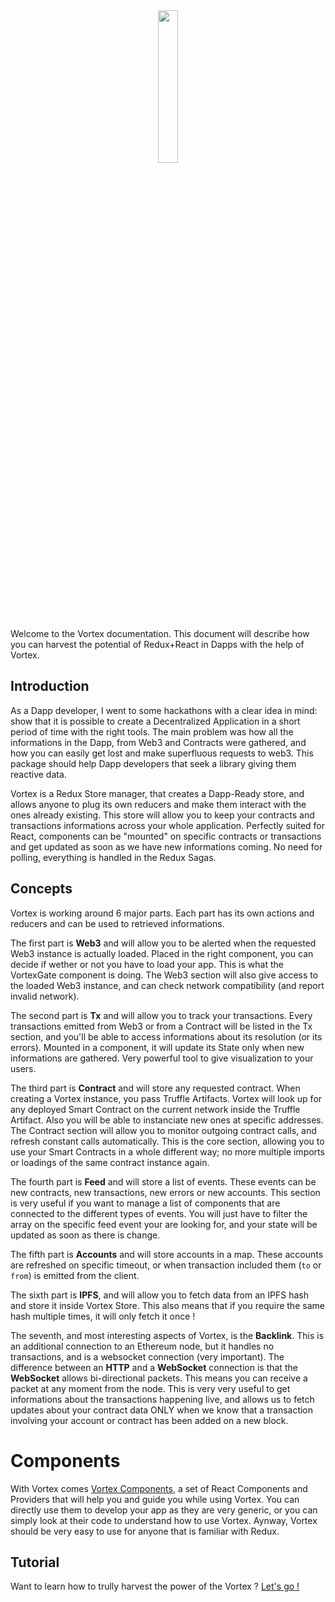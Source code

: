 <div align="center" >
<img width="25%" src="https://gitlab.com/Horyus/vortex/vortex/raw/master/.assets/vortex.png">
</div>

Welcome to the Vortex documentation. This document will describe how you can harvest the potential of Redux+React in Dapps with the help of Vortex.

## Introduction

As a Dapp developer, I went to some hackathons with a clear idea in mind: show that it is possible to create a Decentralized Application in a short period of time with the right tools. The main problem was how all the informations in the Dapp, from Web3 and Contracts were gathered, and how you can easily get lost and make superfluous requests to web3. This package should help Dapp developers that seek a library giving them reactive data.

Vortex is a Redux Store manager, that creates a Dapp-Ready store, and allows anyone to plug its own reducers and make them interact with the ones already existing. This store will allow you to keep your contracts and transactions informations across your whole application. Perfectly suited for React, components can be "mounted" on specific contracts or transactions and get updated as soon as we have new informations coming. No need for polling, everything is handled in the Redux Sagas.


## Concepts

Vortex is working around 6 major parts. Each part has its own actions and reducers and can be used to retrieved informations.

The first part is **Web3** and will allow you to be alerted when the requested Web3 instance is actually loaded. Placed in the right component, you can decide if wether or not you have to load your app. This is what the VortexGate component is doing. The Web3 section will also give access to the loaded Web3 instance, and can check network compatibility (and report invalid network).

The second part is **Tx** and will allow you to track your transactions. Every transactions emitted from Web3 or from a Contract will be listed in the Tx section, and you'll be able to access informations about its resolution (or its errors). Mounted in a component, it will update its State only when new informations are gathered. Very powerful tool to give visualization to your users.

The third part is **Contract** and will store any requested contract. When creating a Vortex instance, you pass Truffle Artifacts. Vortex will look up for any deployed Smart Contract on the current network inside the Truffle Artifact. Also you will be able to instanciate new ones at specific addresses. The Contract section will allow you to monitor outgoing contract calls, and refresh constant calls automatically. This is the core section, allowing you to use your Smart Contracts in a whole different way; no more multiple imports or loadings of the same contract instance again.

The fourth part is **Feed** and will store a list of events. These events can be new contracts, new transactions, new errors or new accounts. This section is very useful if you want to manage a list of components that are connected to the different types of events. You will just have to filter the array on the specific feed event your are looking for, and your state will be updated as soon as there is change.

The fifth part is **Accounts** and will store accounts in a map. These accounts are refreshed on specific timeout, or when transaction included them (`to` or `from`) is emitted from the client.

The sixth part is **IPFS**, and will allow you to fetch data from an IPFS hash and store it inside Vortex Store. This also means that if you require the same hash multiple times, it will only fetch it once !

The seventh, and most interesting aspects of Vortex, is the **Backlink**. This is an additional connection to an Ethereum node, but it handles no transactions, and is a websocket connection (very important). The difference between an **HTTP** and a **WebSocket** connection is that the **WebSocket** allows bi-directional packets. This means you can receive a packet at any moment from the node. This is very very useful to get informations about the transactions happening live, and allows us to fetch updates about your contract data ONLY when we know that a transaction involving your account or contract has been added on a new block.

# Components

With Vortex comes [Vortex Components](./tutorial.md#vortexgate), a set of React Components and Providers that will help you and guide you while using Vortex. You can directly use them to develop your app as they are very generic, or you can simply look at their code to understand how to use Vortex. Aynway, Vortex should be very easy to use for anyone that is familiar with Redux.

## Tutorial

Want to learn how to trully harvest the power of the Vortex ? [Let's go !](./tutorial.md)

